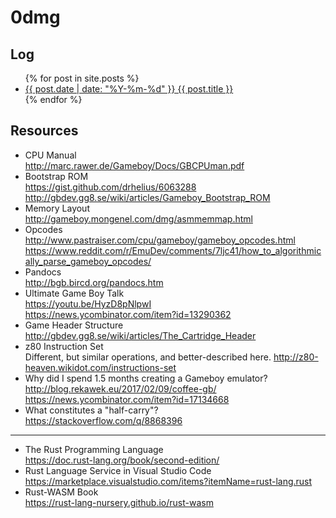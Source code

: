 # 0dmg

## Log
  
<ul>{% for post in site.posts %}   
  <li><a href="{{ site.baseurl }}{{ post.url }}">{{ post.date | date: "%Y-%m-%d" }} {{ post.title }}</a></li>
{% endfor %}</ul>

## Resources

- CPU Manual  
  <http://marc.rawer.de/Gameboy/Docs/GBCPUman.pdf>
- Bootstrap ROM  
  <https://gist.github.com/drhelius/6063288>  
  <http://gbdev.gg8.se/wiki/articles/Gameboy_Bootstrap_ROM>  
- Memory Layout  
  <http://gameboy.mongenel.com/dmg/asmmemmap.html>
- Opcodes  
  <http://www.pastraiser.com/cpu/gameboy/gameboy_opcodes.html>  
  <https://www.reddit.com/r/EmuDev/comments/7ljc41/how_to_algorithmically_parse_gameboy_opcodes/>
- Pandocs  
  <http://bgb.bircd.org/pandocs.htm>
- Ultimate Game Boy Talk  
  <https://youtu.be/HyzD8pNlpwI>  
  <https://news.ycombinator.com/item?id=13290362>
- Game Header Structure  
  <http://gbdev.gg8.se/wiki/articles/The_Cartridge_Header>
- z80 Instruction Set  
  Different, but similar operations, and better-described here.
  <http://z80-heaven.wikidot.com/instructions-set>
- Why did I spend 1.5 months creating a Gameboy emulator?  
  <http://blog.rekawek.eu/2017/02/09/coffee-gb/>  
  <https://news.ycombinator.com/item?id=17134668>
- What constitutes a "half-carry"?  
  <https://stackoverflow.com/q/8868396>

---

- The Rust Programming Language  
  <https://doc.rust-lang.org/book/second-edition/>
- Rust Language Service in Visual Studio Code  
  <https://marketplace.visualstudio.com/items?itemName=rust-lang.rust>
- Rust-WASM Book  
  <https://rust-lang-nursery.github.io/rust-wasm>

